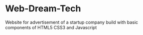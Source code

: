 Web-Dream-Tech
==============

Website for advertisement of a startup company build with basic components of HTML5 CSS3 and Javascript
